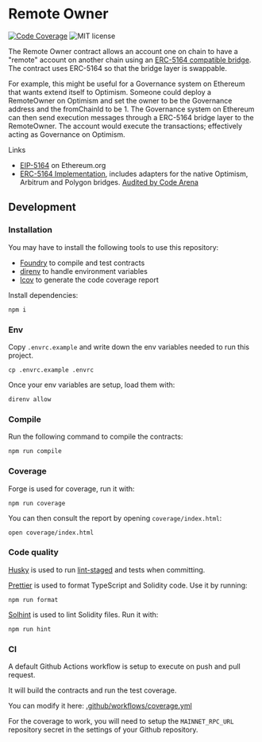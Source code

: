 # Remote Owner

[![Code Coverage](https://github.com/generationsoftware/remote-owner/actions/workflows/coverage.yml/badge.svg)](https://github.com/generationsoftware/remote-owner/actions/workflows/coverage.yml)
![MIT license](https://img.shields.io/badge/license-MIT-blue)

The Remote Owner contract allows an account one on chain to have a "remote" account on another chain using an [ERC-5164 compatible bridge](https://eips.ethereum.org/EIPS/eip-5164). The contract uses ERC-5164 so that the bridge layer is swappable.

For example, this might be useful for a Governance system on Ethereum that wants extend itself to Optimism. Someone could deploy a RemoteOwner on Optimism and set the owner to be the Governance address and the fromChainId to be 1. The Governance system on Ethereum can then send execution messages through a ERC-5164 bridge layer to the RemoteOwner. The account would execute the transactions; effectively acting as Governance on Optimism.

Links

- [EIP-5164](https://eips.ethereum.org/EIPS/eip-5164) on Ethereum.org
- [ERC-5164 Implementation](https://github.com/GenerationSoftware/ERC5164), includes adapters for the native Optimism, Arbitrum and Polygon bridges.  [Audited by Code Arena](https://github.com/code-423n4/2022-12-pooltogether)

## Development

### Installation

You may have to install the following tools to use this repository:

- [Foundry](https://github.com/foundry-rs/foundry) to compile and test contracts
- [direnv](https://direnv.net/) to handle environment variables
- [lcov](https://github.com/linux-test-project/lcov) to generate the code coverage report

Install dependencies:

```
npm i
```

### Env

Copy `.envrc.example` and write down the env variables needed to run this project.

```
cp .envrc.example .envrc
```

Once your env variables are setup, load them with:

```
direnv allow
```

### Compile

Run the following command to compile the contracts:

```
npm run compile
```

### Coverage

Forge is used for coverage, run it with:

```
npm run coverage
```

You can then consult the report by opening `coverage/index.html`:

```
open coverage/index.html
```

### Code quality

[Husky](https://typicode.github.io/husky/#/) is used to run [lint-staged](https://github.com/okonet/lint-staged) and tests when committing.

[Prettier](https://prettier.io) is used to format TypeScript and Solidity code. Use it by running:

```
npm run format
```

[Solhint](https://protofire.github.io/solhint/) is used to lint Solidity files. Run it with:

```
npm run hint
```

### CI

A default Github Actions workflow is setup to execute on push and pull request.

It will build the contracts and run the test coverage.

You can modify it here: [.github/workflows/coverage.yml](.github/workflows/coverage.yml)

For the coverage to work, you will need to setup the `MAINNET_RPC_URL` repository secret in the settings of your Github repository.
